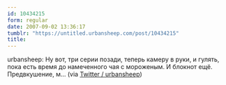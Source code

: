 ```yaml
---
id: 10434215
form: regular
date: 2007-09-02 13:36:17
tumblr: "https://untitled.urbansheep.com/post/10434215"
title:
---
```


<p>urbansheep: Ну вот, три серии позади, теперь камеру в руки, и гулять, пока есть время до намеченного чая с мороженым. И блокнот ещё. Предвкушение, м&hellip; (via <a href="http://twitter.com/urbansheep/statuses/242285562">Twitter / urbansheep</a>)</p>


